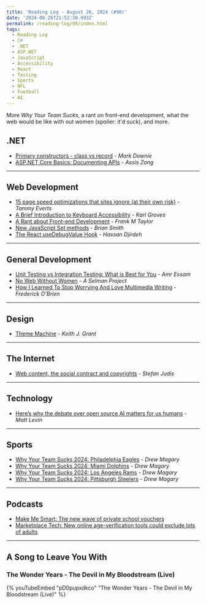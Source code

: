 ```yaml
---
title: 'Reading Log - August 26, 2024 (#90)'
date: '2024-08-26T21:52:30.993Z'
permalink: /reading-log/90/index.html
tags:
  - Reading Log
  - C#
  - .NET
  - ASP.NET
  - JavaScript
  - Accessibility
  - React
  - Testing
  - Sports
  - NFL
  - Football
  - AI
---
```


More *Why Your Team Sucks*, a rant on front-end development, what the web would be like with out women (spoiler: it'd suck), and more.
<!-- excerpt -->

## .NET

- [Primary constructors - class vs record](https://www.poppastring.com/blog/primary-constructors-class-vs-record) - *Mark Downie*
- [ASP.NET Core Basics: Documenting APIs](https://www.telerik.com/blogs/aspnet-core-basics-documenting-apis) - *Assis Zang*

---

## Web Development

- [15 page speed optimizations that sites ignore (at their own risk)](https://www.speedcurve.com/blog/15-neglected-page-speed-optimizations/) - *Tammy Everts*
- [A Brief Introduction to Keyboard Accessibility](https://afixt.com/a-brief-introduction-to-keyboard-accessibility/) - *Karl Groves*
- [A Rant about Front-end Development](https://blog.frankmtaylor.com/2024/06/20/a-rant-about-front-end-development/) - *Frank M Taylor*
- [New JavaScript Set methods](https://developer.mozilla.org/en-US/blog/javascript-set-methods/) - *Brian Smith*
- [The React useDebugValue Hook](https://www.telerik.com/blogs/react-usedebugvalue-hook) - *Hassan Djirdeh*

---

## General Development

- [Unit Testing vs Integration Testing: What is Best for You](https://www.travis-ci.com/blog/unit-testing-vs-integration-testing/) - *Amr Essam*
- [No Web Without Women](https://nowebwithoutwomen.com/) - *A Selman Project*
- [How I Learned To Stop Worrying And Love Multimedia Writing](https://www.smashingmagazine.com/2024/06/mdx-or-how-i-learned-love-multimedia-writing/) - *Frederick O’Brien*

---

## Design

- [Theme Machine](https://tools.keithjgrant.com/theme-machine/) - *Keith J. Grant*

---

## The Internet

- [Web content, the social contract and copyrights](https://www.stefanjudis.com/blog/web-content-and-copyrights/) - *Stefan Judis*

---

## Technology

- [Here’s why the debate over open source AI matters for us humans](https://www.marketplace.org/2024/08/20/heres-why-the-debate-over-open-source-ai-matters-for-us-humans/) - *Matt Levin*

---

## Sports

- [Why Your Team Sucks 2024: Philadelphia Eagles](https://defector.com/why-your-team-sucks-2024-philadelphia-eagles) - *Drew Magary*
- [Why Your Team Sucks 2024: Miami Dolphins](https://defector.com/why-your-team-sucks-2024-miami-dolphins) - *Drew Magary*
- [Why Your Team Sucks 2024: Los Angeles Rams](https://defector.com/why-your-team-sucks-2024-los-angeles-rams) - *Drew Magary*
- [Why Your Team Sucks 2024: Pittsburgh Steelers](https://defector.com/why-your-team-sucks-2024-pittsburgh-steelers) - *Drew Magary*

---

## Podcasts

- [Make Me Smart: The new wave of private school vouchers](https://www.marketplace.org/shows/make-me-smart/the-new-wave-of-private-school-vouchers/)
- [Marketplace Tech: New online age-verification tools could exclude lots of adults](https://www.marketplace.org/shows/marketplace-tech/new-online-age-verification-tools-could-exclude-lots-of-adults/)

---

## A Song to Leave You With

### The Wonder Years - The Devil in My Bloodstream (Live)

{% youTubeEmbed "pD0pupxdkco" "The Wonder Years - The Devil in My Bloodstream (Live)" %}

